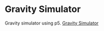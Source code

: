 # Gravity Simulator
Gravity simulator using p5. [Gravity Simulator](https://editor.p5js.org/gaha210@gmail.com/full/Skaa344c7)